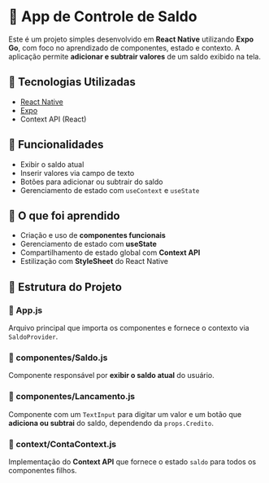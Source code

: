 # 💸 App de Controle de Saldo

Este é um projeto simples desenvolvido em **React Native** utilizando **Expo Go**, com foco no aprendizado de componentes, estado e contexto. A aplicação permite **adicionar e subtrair valores** de um saldo exibido na tela.

## 📱 Tecnologias Utilizadas

- [React Native](https://reactnative.dev/)
- [Expo](https://expo.dev/)
- Context API (React)

## 🎯 Funcionalidades

- Exibir o saldo atual
- Inserir valores via campo de texto
- Botões para adicionar ou subtrair do saldo
- Gerenciamento de estado com `useContext` e `useState`

## 🧠 O que foi aprendido

- Criação e uso de **componentes funcionais**
- Gerenciamento de estado com **useState**
- Compartilhamento de estado global com **Context API**
- Estilização com **StyleSheet** do React Native

## 📂 Estrutura do Projeto

### 🔹 App.js

Arquivo principal que importa os componentes e fornece o contexto via `SaldoProvider`.

### 🔹 componentes/Saldo.js

Componente responsável por **exibir o saldo atual** do usuário.

### 🔹 componentes/Lancamento.js

Componente com um `TextInput` para digitar um valor e um botão que **adiciona ou subtrai** do saldo, dependendo da `props.Credito`.

### 🔹 context/ContaContext.js

Implementação do **Context API** que fornece o estado `saldo` para todos os componentes filhos.
